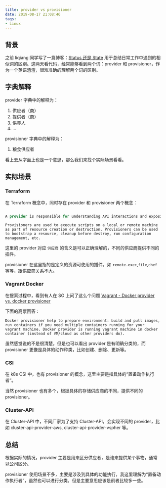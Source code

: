 ```yaml
---
title: provider vs provisioner
date: 2019-08-17 21:08:46
tags:
- Linux
---
```


## 背景

之前 liqiang 同学写了一篇博客：[Status 还是 State](https://liqiang.io/post/status-or-state-fa70399e) 用于总结日常工作中遇到的相似词的区别。这两天看代码，经常能够看到两个词：provider 和 provisioner，作为一个英语渣渣，很难准确的理解两个词的区别。

## 字典解释

provider 字典中的解释为：
1. 供应者（商）
2. 提供者（商）
3. 供养人
4. ...

provisioner 字典中的解释为：
1. 粮食供应者

看上去从字面上也是一个意思，那么我们来找个实际场景看看。

## 实际场景

### Terraform

在 Terraform 概念中，同时存在 provider 和 provisioner 两个概念：

```Terraform is used to create, manage, and update infrastructure resources such as physical machines, VMs, network switches, containers, and more. Almost any infrastructure type can be represented as a resource in Terraform.

A provider is responsible for understanding API interactions and exposing resources. Providers generally are an IaaS (e.g. AWS, GCP, Microsoft Azure, OpenStack), PaaS (e.g. Heroku), or SaaS services (e.g. Terraform Cloud, DNSimple, CloudFlare).
```

```
Provisioners are used to execute scripts on a local or remote machine as part of resource creation or destruction. Provisioners can be used to bootstrap a resource, cleanup before destroy, run configuration management, etc.
```

这里的 provider 对应 `供应商` 的含义是可以正确理解的，不同的供应商提供不同的插件。

provisioner 在这里指的是定义的资源可使用的插件，如 `remote-exec`,`file`,`chef` 等等，跟供应商关系不大。


### Vagrant Docker

在搜索过程中，看到有人在 SO 上问了这么个问题 [Vagrant - Docker provider vs. docker provisioner](https://stackoverflow.com/questions/30394707/vagrant-docker-provider-vs-docker-provisioner)

下面的高票回答：

```
Docker provisioner help to prepare environment: build and pull images, run containers if you need multiple containers running for your vagrant machine. Docker provider is running vagrant machine in docker container (instead of VM/cloud as other providers do).
```

虽然感觉说的不是很清楚，但是也可以看出 provider 是有明确分类的，而 provisioner 更像是具体的动作种类，比如创建、删除、更新等。


### CSI

在 k8s CSI 中，也有 provisioner 的概念，这里主要是指具体的“置备动作执行者”。

当然 provisioner 也有多个，根据具体的存储供应商的不同，提供不同的 provisioner。

### Cluster-API

在 Cluster-API 中，不同厂家为了支持 Cluster-API，会实现不同的 provider，比如 cluster-api-provider-aws, cluster-api-provider-vspher 等。


## 总结

根据实际的情况，provider 主要是用来区分供应者，是谁来提供某个事物，通常以公司区分。

provisioner 使用场景不多，主要是涉及到具体的功能执行，我这里理解为“置备动作执行者”，虽然也可以进行分类，但是主要意思应该是前者比较多一些。
